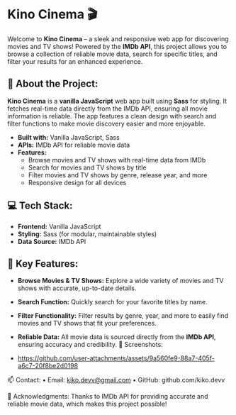 # Kino Cinema 🎬

Welcome to **Kino Cinema** – a sleek and responsive web app for discovering movies and TV shows! Powered by the **IMDb API**, this project allows you to browse a collection of reliable movie data, search for specific titles, and filter your results for an enhanced experience.

## 📖 About the Project:
**Kino Cinema** is a **vanilla JavaScript** web app built using **Sass** for styling. It fetches real-time data directly from the IMDb API, ensuring all movie information is reliable. The app features a clean design with search and filter functions to make movie discovery easier and more enjoyable.

- **Built with:** Vanilla JavaScript, Sass
- **APIs:** IMDb API for reliable movie data
- **Features:**
  - Browse movies and TV shows with real-time data from IMDb
  - Search for movies and TV shows by title
  - Filter movies and TV shows by genre, release year, and more
  - Responsive design for all devices

## 💻 Tech Stack:
- **Frontend:** Vanilla JavaScript
- **Styling:** Sass (for modular, maintainable styles)
- **Data Source:** IMDb API

## 🎯 Key Features:
- **Browse Movies & TV Shows:** Explore a wide variety of movies and TV shows with accurate, up-to-date details.
- **Search Function:** Quickly search for your favorite titles by name.
- **Filter Functionality:** Filter results by genre, year, and more to easily find movies and TV shows that fit your preferences.
- **Reliable Data:** All movie data is sourced directly from the **IMDb API**, ensuring accuracy and credibility.
📸 Screenshots:

 - https://github.com/user-attachments/assets/9a560fe9-88a7-405f-a6c7-20f8be2d0198

📫 Contact:
	•	Email: kiko.devv@gmail.com
	•	GitHub: github.com/kiko.devv

🙏 Acknowledgments:
Thanks to IMDb API for providing accurate and reliable movie data, which makes this project possible!
